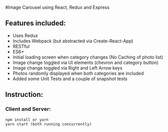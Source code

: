 #Image Carousel using React, Redux and Express

## Features included:

- Uses Redux
- Includes Webpack (but abstracted via Create-React-App)
- RESTful
- ES6+
- Initial loading screen when category changes (No Caching of photo list)
- Image change toggled via UI elements (chevron and category button)
- Image change toggled via Right and Left Arrow keys
- Photos randomly displayed when both categories are included
- Added some Unit Tests and a couple of snapshot tests

## Instruction:

### Client and Server:

```
npm install or yarn
yarn start (both running concurrently)
```
